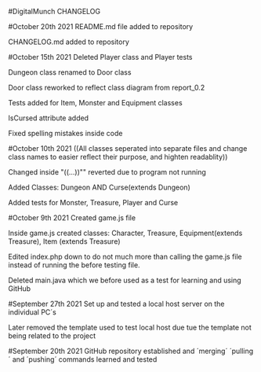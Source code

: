 #DigitalMunch CHANGELOG

#October 20th 2021
README.md file added to repository

CHANGELOG.md added to repository

#October 15th 2021
Deleted Player class and Player tests

Dungeon class renamed to Door class

Door class reworked to reflect class diagram from report_0.2

Tests added for Item, Monster and Equipment classes

IsCursed attribute added

Fixed spelling mistakes inside code

#October 10th 2021
((All classes seperated into separate files and change class names to easier reflect their purpose, and highten readablity))

Changed inside "((...))"" reverted due to program not running

Added Classes: Dungeon AND Curse(extends Dungeon)

Added tests for Monster, Treasure, Player and Curse

#October 9th 2021
Created game.js file 

Inside game.js created classes: Character, Treasure, Equipment(extends Treasure), Item (extends Treasure)

Edited index.php down to do not much more than calling the game.js file instead of running the before testing file.

Deleted main.java which we before used as a test for learning and using GitHub

#September 27th 2021
Set up and tested a local host server on the individual PC´s 

Later removed the template used to test local host due tue the template not being related to the project

#September 20th 2021
GitHub repository established and ´merging´ ´pulling´ and ´pushing´ commands learned and tested
